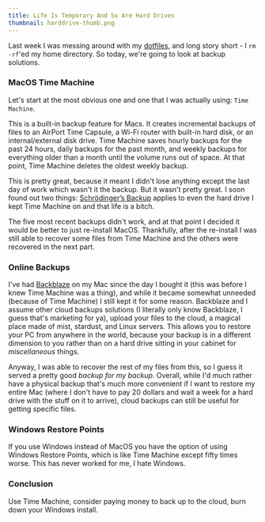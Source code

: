 ```yaml
---
title: Life Is Temporary And So Are Hard Drives
thumbnail: harddrive-thumb.png
---
```


Last week I was messing around with my [dotfiles](https://github.com/beanpuppy/dotfiles), and long story short - I `rm -rf`'ed my home directory. So today, we're going to look at backup solutions.

### MacOS Time Machine

Let's start at the most obvious one and one that I was actually using: `Time Machine`.

This is a built-in backup feature for Macs. It creates incremental backups of files to an AirPort Time Capsule, a Wi-Fi router with built-in hard disk, or an internal/external disk drive. Time Machine saves hourly backups for the past 24 hours, daily backups for the past month, and weekly backups for everything older than a month until the volume runs out of space. At that point, Time Machine deletes the oldest weekly backup.

This is pretty great, because it meant I didn't lose anything except the last day of work which wasn't it the backup. But it wasn't pretty great. I soon found out two things: [Schrödinger’s Backup](https://www.novastor.com/schrodingers-backup-good-bad-backup/) applies to even the hard drive I kept Time Machine on and that life is a bitch.

The five most recent backups didn't work, and at that point I decided it would be better to just re-install MacOS. Thankfully, after the re-install I was still able to recover some files from Time Machine and the others were recovered in the next part.

### Online Backups

I've had [Backblaze](https://www.backblaze.com/) on my Mac since the day I bought it (this was before I knew Time Machine was a thing), and while it became somewhat unneeded (because of Time Machine) I still kept it for some reason. Backblaze and I assume other cloud backups solutions (I literally only know Backblaze, I guess that's marketing for ya), upload your files to the cloud, a magical place made of mist, stardust, and Linux servers. This allows you to restore your PC from anywhere in the world, because your backup is in a different dimension to you rather than on a hard drive sitting in your cabinet for _miscellaneous_ things.

Anyway, I was able to recover the rest of my files from this, so I guess it served a pretty good _backup for my backup_. Overall, while I'd much rather have a physical backup that's much more convenient if I want to restore my entire Mac (where I don't have to pay 20 dollars and wait a week for a hard drive with the stuff on it to arrive), cloud backups can still be useful for getting specific files.

### Windows Restore Points

If you use Windows instead of MacOS you have the option of using Windows Restore Points, which is like Time Machine except fifty times worse. This has never worked for me, I hate Windows.

### Conclusion

Use Time Machine, consider paying money to back up to the cloud, burn down your Windows install.
